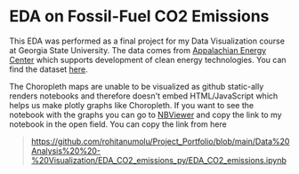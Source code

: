 # EDA on Fossil-Fuel CO2 Emissions

This EDA was performed as a final project for my Data Visualization course at Georgia State University. The data comes from [Appalachian Energy Center](https://energy.appstate.edu/cdiac-appstate/data-products) which supports development of clean energy technologies. You can find the dataset [here](https://energy.appstate.edu/sites/default/files/nation.1751_2019.xlsx).

The Choropleth maps are unable to be visualized as github static-ally renders notebooks and therefore doesn't embed HTML/JavaScript which helps us make plotly graphs like Choropleth. If you want to see the notebook with the graphs you can go to [NBViewer](https://nbviewer.org/) and copy the link to my notebook in the open field. You can copy the link from here 
> https://github.com/rohitanumolu/Project_Portfolio/blob/main/Data%20Analysis%20%20-%20Visualization/EDA_CO2_emissions_py/EDA_CO2_emissions.ipynb
